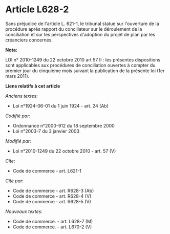 # Article L628-2

Sans préjudice de l'article L. 621-1, le tribunal statue sur l'ouverture de la procédure après rapport du conciliateur sur le
déroulement de la conciliation et sur les perspectives d'adoption du projet de plan par les créanciers concernés.

**Nota:**

LOI n° 2010-1249 du 22 octobre 2010 art 57 II : les présentes dispositions sont applicables aux procédures de conciliation
ouvertes à compter du premier jour du cinquième mois suivant la publication de la présente loi (1er mars 2011).

**Liens relatifs à cet article**

_Anciens textes_:

  - Loi n°1924-06-01 du 1 juin 1924 - art. 24 (Ab)

_Codifié par_:

  - Ordonnance n°2000-912 du 18 septembre 2000
  - Loi n°2003-7 du 3 janvier 2003

_Modifié par_:

  - Loi n°2010-1249 du 22 octobre 2010 - art. 57 (V)

_Cite_:

  - Code de commerce - art. L621-1

_Cité par_:

  - Code de commerce - art. R628-3 (Ab)
  - Code de commerce - art. R628-4 (V)
  - Code de commerce - art. R628-5 (V)

_Nouveaux textes_:

  - Code de commerce. - art. L628-7 (M)
  - Code de commerce. - art. L670-2 (V)
